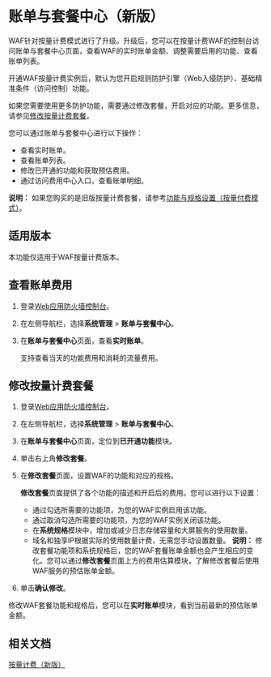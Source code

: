 # 账单与套餐中心（新版）

WAF针对按量计费模式进行了升级。升级后，您可以在按量计费WAF的控制台访问账单与套餐中心页面，查看WAF的实时账单金额、调整需要启用的功能、查看账单列表。

开通WAF按量计费实例后，默认为您开启规则防护引擎（Web入侵防护）、基础精准条件（访问控制）功能。

如果您需要使用更多防护功能，需要通过修改套餐，开启对应的功能。更多信息，请参见[修改按量计费套餐](#step_69h_cfm_ab8)。

您可以通过账单与套餐中心进行以下操作：

-   查看实时账单。
-   查看账单列表。
-   修改已开通的功能和获取预估费用。
-   通过访问费用中心入口，查看账单明细。

**说明：** 如果您购买的是旧版按量计费套餐，请参考[功能与规格设置（按量付费模式）](/cn.zh-CN/系统管理/功能与规格设置（按量付费模式）.md)。

## 适用版本

本功能仅适用于WAF按量计费版本。

## 查看账单费用

1.  登录[Web应用防火墙控制台](https://yundun.console.aliyun.com/?p=waf)。

2.  在左侧导航栏，选择**系统管理** \> **账单与套餐中心**。

3.  在**账单与套餐中心**页面，查看**实时账单**。

    支持查看当天的功能费用和消耗的流量费用。


## 修改按量计费套餐

1.  登录[Web应用防火墙控制台](https://yundun.console.aliyun.com/?p=waf)。

2.  在左侧导航栏，选择**系统管理** \> **账单与套餐中心**。

3.  在**账单与套餐中心**页面，定位到**已开通功能**模块。

4.  单击右上角**修改套餐**。

5.  在**修改套餐**页面，设置WAF的功能和对应的规格。

    **修改套餐**页面提供了各个功能的描述和开启后的费用。您可以进行以下设置：

    -   通过勾选所需要的功能项，为您的WAF实例启用该功能。
    -   通过取消勾选所需要的功能项，为您的WAF实例关闭该功能。
    -   在**系统规格**模块中，增加或减少日志存储容量和大屏服务的使用数量。
    -   域名和独享IP根据实际的使用数量计费，无需您手动设置数量。
    **说明：** 修改套餐功能项和系统规格后，您的WAF套餐账单金额也会产生相应的变化。您可以通过**修改套餐**页面上方的费用估算模块，了解修改套餐后使用WAF服务的预估账单金额。

6.  单击**确认修改**。


修改WAF套餐功能和规格后，您可以在**实时账单**模块，看到当前最新的预估账单金额。

## 相关文档

[按量计费（新版）](/cn.zh-CN/计费与开通服务/按量计费（新版）.md)

